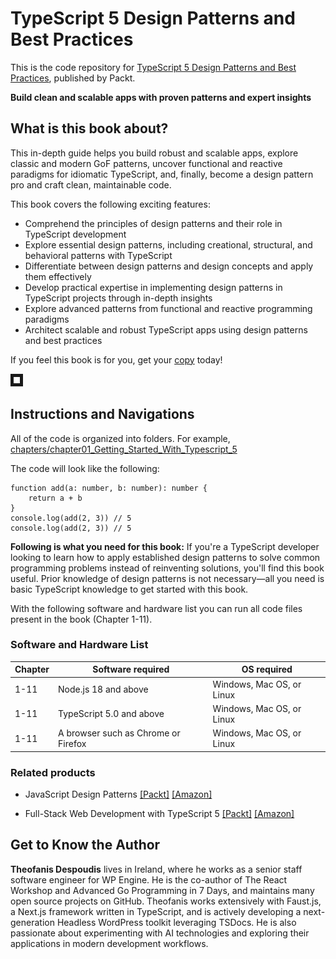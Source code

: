 # TypeScript 5 Design Patterns and Best Practices

<a href="https://www.packtpub.com/en-in/product/typescript-5-design-patterns-and-best-practices-9781835883235?utm_source=github&utm_medium=repository&utm_campaign=9781786461629"><img src="https://content.packt.com/_/image/xxlarge/B22417/cover_image.jpg" alt="" height="256px" align="right"></a>

This is the code repository for [TypeScript 5 Design Patterns and Best Practices](https://www.packtpub.com/en-in/product/typescript-5-design-patterns-and-best-practices-9781835883235?utm_source=github&utm_medium=repository&utm_campaign=9781786461629), published by Packt.

**Build clean and scalable apps with proven patterns and expert insights**

## What is this book about?
This in-depth guide helps you build robust and scalable apps, explore classic and modern GoF patterns, uncover functional and reactive paradigms for idiomatic TypeScript, and, finally, become a design pattern pro and craft clean, maintainable code.

This book covers the following exciting features:
* Comprehend the principles of design patterns and their role in TypeScript development
* Explore essential design patterns, including creational, structural, and behavioral patterns with TypeScript
* Differentiate between design patterns and design concepts and apply them effectively
* Develop practical expertise in implementing design patterns in TypeScript projects through in-depth insights
* Explore advanced patterns from functional and reactive programming paradigms
* Architect scalable and robust TypeScript apps using design patterns and best practices

If you feel this book is for you, get your [copy](https://www.amazon.com/dp/1835883230) today!

<a href="https://www.packtpub.com/?utm_source=github&utm_medium=banner&utm_campaign=GitHubBanner"><img src="https://raw.githubusercontent.com/PacktPublishing/GitHub/master/GitHub.png" 
alt="https://www.packtpub.com/" border="5" /></a>

## Instructions and Navigations
All of the code is organized into folders. For example, [chapters/chapter01_Getting_Started_With_Typescript_5](https://github.com/PacktPublishing/TypeScript-5-Design-Patterns-and-Best-Practices/tree/main/chapters/chapter01_Getting_Started_With_Typescript_5)

The code will look like the following:
```
function add(a: number, b: number): number {
	return a + b
}
console.log(add(2, 3)) // 5
console.log(add(2, 3)) // 5
```

**Following is what you need for this book:**
If you're a TypeScript developer looking to learn how to apply established design patterns to solve common programming problems instead of reinventing solutions, you'll find this book useful. Prior knowledge of design patterns is not necessary—all you need is basic TypeScript knowledge to get started with this book.

With the following software and hardware list you can run all code files present in the book (Chapter 1-11).
### Software and Hardware List
| Chapter | Software required | OS required |
| -------- | ------------------------------------ | ----------------------------------- |
| 1-11 | Node.js 18 and above | Windows, Mac OS, or Linux  |
| 1-11 | TypeScript 5.0 and above | Windows, Mac OS, or Linux  |
| 1-11 | A browser such as Chrome or Firefox | Windows, Mac OS, or Linux  |


### Related products
* JavaScript Design Patterns [[Packt]](https://www.packtpub.com/en-in/product/javascript-design-patterns-9781804614020?utm_source=github&utm_medium=repository&utm_campaign=) [[Amazon]](https://www.amazon.com/dp/1804612278)

* Full-Stack Web Development with TypeScript 5 [[Packt]](https://www.packtpub.com/en-in/product/full-stack-web-development-with-typescript-5-9781835885598?utm_source=github&utm_medium=repository&utm_campaign=) [[Amazon]](https://www.amazon.com/dp/1835885586)

## Get to Know the Author
**Theofanis Despoudis**
lives in Ireland, where he works as a senior staff software engineer for WP Engine. He is the co-author of The React Workshop and Advanced Go Programming in 7 Days, and maintains many open source projects on GitHub.
Theofanis works extensively with Faust.js, a Next.js framework written in TypeScript, and is actively developing a next-generation Headless WordPress toolkit leveraging TSDocs. He is also passionate about experimenting with AI technologies and exploring their applications in modern development workflows.

